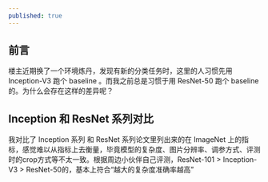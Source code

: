 ```yaml
---
published: true
---
```

## 前言

楼主近期换了一个环境炼丹，发现有新的分类任务时，这里的人习惯先用 Inception-V3 跑个 baseline 。而我之前总是习惯于用 ResNet-50 跑个 baseline 的。为什么会存在这样的差异呢？

## Inception 和 ResNet 系列对比

我对比了 Inception 系列 和 ResNet 系列论文里列出来的在 ImageNet 上的指标，感觉难以从指标上去衡量，毕竟模型的复杂度、图片分辨率、调参方式、评测时的crop方式等不太一致。根据周边小伙伴自己评测，ResNet-101 > Inception-V3 > ResNet-50的，基本上符合“越大的复杂度准确率越高”
